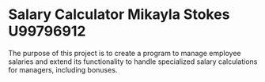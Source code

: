 # Salary Calculator Mikayla Stokes U99796912
The purpose of this project is to create a program to manage employee salaries and extend its functionality to handle specialized salary calculations for managers, including bonuses.

